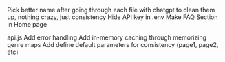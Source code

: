 Pick better name after going through each file with chatgpt to clean them up, nothing crazy, just consistency
Hide API key in .env
Make FAQ Section in Home page

api.js
Add error handling
Add in-memory caching through memorizing genre maps
Add define default parameters for consistency (page1, page2, etc)
